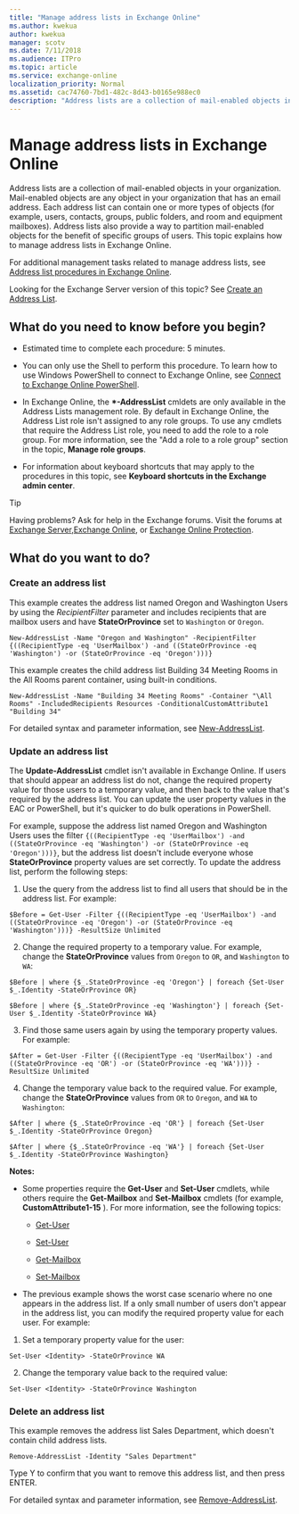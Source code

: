 ```yaml
---
title: "Manage address lists in Exchange Online"
ms.author: kwekua
author: kwekua
manager: scotv
ms.date: 7/11/2018
ms.audience: ITPro
ms.topic: article
ms.service: exchange-online
localization_priority: Normal
ms.assetid: cac74760-7bd1-482c-8d43-b0165e988ec0
description: "Address lists are a collection of mail-enabled objects in your organization. Mail-enabled objects are any object in your organization that has an email address. Each address list can contain one or more types of objects (for example, users, contacts, groups, public folders, and room and equipment mailboxes). Address lists also provide a way to partition mail-enabled objects for the benefit of specific groups of users. This topic explains how to manage address lists in Exchange Online."
---
```


# Manage address lists in Exchange Online

Address lists are a collection of mail-enabled objects in your organization. Mail-enabled objects are any object in your organization that has an email address. Each address list can contain one or more types of objects (for example, users, contacts, groups, public folders, and room and equipment mailboxes). Address lists also provide a way to partition mail-enabled objects for the benefit of specific groups of users. This topic explains how to manage address lists in Exchange Online.
  
For additional management tasks related to manage address lists, see [Address list procedures in Exchange Online](address-list-procedures.md).
  
Looking for the Exchange Server version of this topic? See [Create an Address List](http://technet.microsoft.com/library/e86ba1b7-c41c-4050-bc29-13996cf53c59.aspx).
  
## What do you need to know before you begin?

- Estimated time to complete each procedure: 5 minutes.
    
- You can only use the Shell to perform this procedure. To learn how to use Windows PowerShell to connect to Exchange Online, see [Connect to Exchange Online PowerShell](https://go.microsoft.com/fwlink/p/?linkid=396554).
    
- In Exchange Online, the **\*-AddressList** cmldets are only available in the Address Lists management role. By default in Exchange Online, the Address List role isn't assigned to any role groups. To use any cmdlets that require the Address List role, you need to add the role to a role group. For more information, see the "Add a role to a role group" section in the topic, **Manage role groups**.
    
- For information about keyboard shortcuts that may apply to the procedures in this topic, see **Keyboard shortcuts in the Exchange admin center**.
    
> [!TIP]
> Having problems? Ask for help in the Exchange forums. Visit the forums at [Exchange Server](https://go.microsoft.com/fwlink/p/?linkId=60612),[Exchange Online](https://go.microsoft.com/fwlink/p/?linkId=267542), or [Exchange Online Protection](https://go.microsoft.com/fwlink/p/?linkId=285351). 
  
## What do you want to do?

### Create an address list

This example creates the address list named Oregon and Washington Users by using the  _RecipientFilter_ parameter and includes recipients that are mailbox users and have **StateOrProvince** set to  `Washington` or  `Oregon`.
  
```
New-AddressList -Name "Oregon and Washington" -RecipientFilter {((RecipientType -eq 'UserMailbox') -and ((StateOrProvince -eq 'Washington') -or (StateOrProvince -eq 'Oregon')))}
```

This example creates the child address list Building 34 Meeting Rooms in the All Rooms parent container, using built-in conditions.
  
```
New-AddressList -Name "Building 34 Meeting Rooms" -Container "\All Rooms" -IncludedRecipients Resources -ConditionalCustomAttribute1 "Building 34"
```

For detailed syntax and parameter information, see [New-AddressList](http://technet.microsoft.com/library/2bcee6db-01d4-40ad-9595-33356a4025c5.aspx).
  
### Update an address list

The **Update-AddressList** cmdlet isn't available in Exchange Online. If users that should appear an address list do not, change the required property value for those users to a temporary value, and then back to the value that's required by the address list. You can update the user property values in the EAC or PowerShell, but it's quicker to do bulk operations in PowerShell. 
  
For example, suppose the address list named Oregon and Washington Users uses the filter  `{((RecipientType -eq 'UserMailbox') -and ((StateOrProvince -eq 'Washington') -or (StateOrProvince -eq 'Oregon')))}`, but the address list doesn't include everyone whose **StateOrProvince** property values are set correctly. To update the address list, perform the following steps: 
  
1. Use the query from the address list to find all users that should be in the address list. For example:
    
  ```
  $Before = Get-User -Filter {((RecipientType -eq 'UserMailbox') -and ((StateOrProvince -eq 'Oregon') -or (StateOrProvince -eq 'Washington')))} -ResultSize Unlimited
  ```

2. Change the required property to a temporary value. For example, change the **StateOrProvince** values from  `Oregon` to  `OR`, and  `Washington` to  `WA`:
    
  ```
  $Before | where {$_.StateOrProvince -eq 'Oregon'} | foreach {Set-User $_.Identity -StateOrProvince OR}
  ```

  ```
  $Before | where {$_.StateOrProvince -eq 'Washington'} | foreach {Set-User $_.Identity -StateOrProvince WA}
  ```

3. Find those same users again by using the temporary property values. For example:
    
  ```
  $After = Get-User -Filter {((RecipientType -eq 'UserMailbox') -and ((StateOrProvince -eq 'OR') -or (StateOrProvince -eq 'WA')))} -ResultSize Unlimited
  ```

4. Change the temporary value back to the required value. For example, change the **StateOrProvince** values from  `OR` to  `Oregon`, and  `WA` to  `Washington`:
    
  ```
  $After | where {$_.StateOrProvince -eq 'OR'} | foreach {Set-User $_.Identity -StateOrProvince Oregon}
  ```

  ```
  $After | where {$_.StateOrProvince -eq 'WA'} | foreach {Set-User $_.Identity -StateOrProvince Washington}
  ```

 **Notes:**
  
- Some properties require the **Get-User** and **Set-User** cmdlets, while others require the **Get-Mailbox** and **Set-Mailbox** cmdlets (for example, **CustomAttribute1-15** ). For more information, see the following topics: 
    
  - [Get-User](http://technet.microsoft.com/library/2a33c9e6-33da-438c-912d-28ce3f4c9afb.aspx)
    
  - [Set-User](http://technet.microsoft.com/library/56d7fc86-2ac3-4e28-bc7a-761e91ac655a.aspx)
    
  - [Get-Mailbox](http://technet.microsoft.com/library/8a5a6eb9-4a75-47f9-ae3b-a3ba251cf9a8.aspx)
    
  - [Set-Mailbox](http://technet.microsoft.com/library/a0d413b9-d949-4df6-ba96-ac0906dedae2.aspx)
    
- The previous example shows the worst case scenario where no one appears in the address list. If a only small number of users don't appear in the address list, you can modify the required property value for each user. For example:
    
1. Set a temporary property value for the user:
    
  ```
  Set-User <Identity> -StateOrProvince WA
  ```

2. Change the temporary value back to the required value:
    
  ```
  Set-User <Identity> -StateOrProvince Washington
  ```

### Delete an address list

This example removes the address list Sales Department, which doesn't contain child address lists.
  
```
Remove-AddressList -Identity "Sales Department"
```

Type Y to confirm that you want to remove this address list, and then press ENTER. 
  
For detailed syntax and parameter information, see [Remove-AddressList](http://technet.microsoft.com/library/b628738c-ebbf-4116-ba85-b1dbd273df40.aspx).
  

